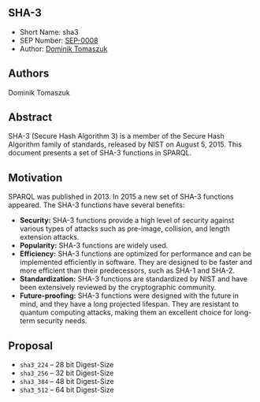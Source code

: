 ## SHA-3

* Short Name: sha3
* SEP Number: [SEP-0008](sep-0008.md)
* Author: [Dominik Tomaszuk](https://github.com/domel)

## Authors

Dominik Tomaszuk

## Abstract

SHA-3 (Secure Hash Algorithm 3) is a member of the Secure Hash Algorithm family of standards, released by NIST on August 5, 2015. This document presents a set of SHA-3 functions in SPARQL.

## Motivation

SPARQL was published in 2013. In 2015 a new set of SHA-3 functions appeared. The SHA-3 functions have several benefits:

* **Security:** SHA-3 functions provide a high level of security against various types of attacks such as pre-image, collision, and length extension attacks. 
* **Popularity:** SHA-3 functions are widely used.
* **Efficiency:** SHA-3 functions are optimized for performance and can be implemented efficiently in software. They are designed to be faster and more efficient than their predecessors, such as SHA-1 and SHA-2.
* **Standardization:** SHA-3 functions are standardized by NIST and have been extensively reviewed by the cryptographic community. 
* **Future-proofing:** SHA-3 functions were designed with the future in mind, and they have a long projected lifespan. They are resistant to quantum computing attacks, making them an excellent choice for long-term security needs.

## Proposal

* `sha3_224` – 28 bit Digest-Size
* `sha3_256` – 32 bit Digest-Size
* `sha3_384` – 48 bit Digest-Size
* `sha3_512` – 64 bit Digest-Size
